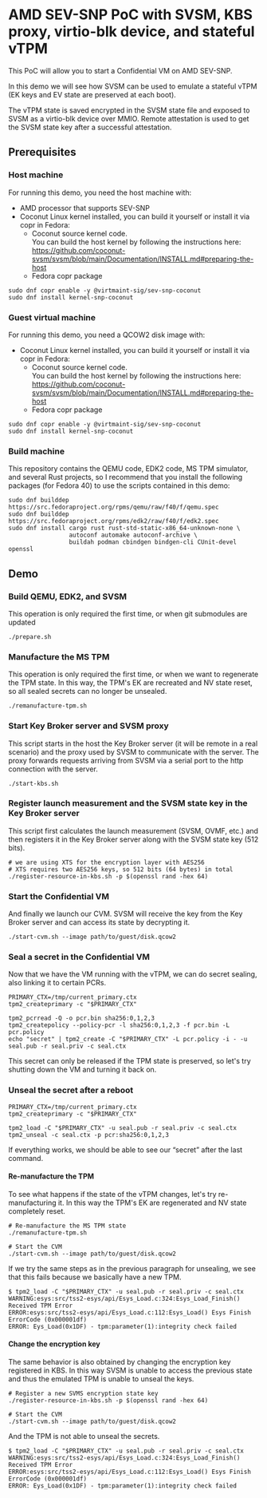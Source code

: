 # AMD SEV-SNP PoC with SVSM, KBS proxy, virtio-blk device, and stateful vTPM

This PoC will allow you to start a Confidential VM on AMD SEV-SNP.

In this demo we will see how SVSM can be used to emulate a stateful vTPM (EK keys
and EV state are preserved at each boot).

The vTPM state is saved encrypted in the SVSM state file and exposed to SVSM
as a virtio-blk device over MMIO.
Remote attestation is used to get the SVSM state key after a successful attestation.

## Prerequisites

### Host machine

For running this demo, you need the host machine with:
- AMD processor that supports SEV-SNP
- Coconut Linux kernel installed, you can build it yourself or install it
  via copr in Fedora:
  - Coconut source kernel code.  
    You can build the host kernel by following the instructions here:
    https://github.com/coconut-svsm/svsm/blob/main/Documentation/INSTALL.md#preparing-the-host
  - Fedora copr package  
```shell
sudo dnf copr enable -y @virtmaint-sig/sev-snp-coconut
sudo dnf install kernel-snp-coconut
```

### Guest virtual machine

For running this demo, you need a QCOW2 disk image with:
- Coconut Linux kernel installed, you can build it yourself or install it
  via copr in Fedora:
  - Coconut source kernel code.  
    You can build the host kernel by following the instructions here:
    https://github.com/coconut-svsm/svsm/blob/main/Documentation/INSTALL.md#preparing-the-host
  - Fedora copr package  
```shell
sudo dnf copr enable -y @virtmaint-sig/sev-snp-coconut
sudo dnf install kernel-snp-coconut
```

### Build machine

This repository contains the QEMU code, EDK2 code, MS TPM simulator, and several
Rust projects, so I recommend that you install the following packages
(for Fedora 40) to use the scripts contained in this demo:

```
sudo dnf builddep https://src.fedoraproject.org/rpms/qemu/raw/f40/f/qemu.spec
sudo dnf builddep https://src.fedoraproject.org/rpms/edk2/raw/f40/f/edk2.spec
sudo dnf install cargo rust rust-std-static-x86_64-unknown-none \
                 autoconf automake autoconf-archive \
                 buildah podman cbindgen bindgen-cli CUnit-devel openssl
```

## Demo

### Build QEMU, EDK2, and SVSM

This operation is only required the first time, or when git submodules are updated

```shell
./prepare.sh
```

### Manufacture the MS TPM

This operation is only required the first time, or when we want to regenerate
the TPM state.
In this way, the TPM's EK are recreated and NV state reset, so all sealed
secrets can no longer be unsealed.

```shell
./remanufacture-tpm.sh
```

### Start Key Broker server and SVSM proxy

This script starts in the host the Key Broker server (it will be remote in a
real scenario) and the proxy used by SVSM to communicate with the server.
The proxy forwards requests arriving from SVSM via a serial port to the http
connection with the server.

```shell
./start-kbs.sh
```

### Register launch measurement and the SVSM state key in the Key Broker server

This script first calculates the launch measurement (SVSM, OVMF, etc.) and then
registers it in the Key Broker server along with the SVSM state key (512 bits).

```shell
# we are using XTS for the encryption layer with AES256
# XTS requires two AES256 keys, so 512 bits (64 bytes) in total
./register-resource-in-kbs.sh -p $(openssl rand -hex 64)
```

### Start the Confidential VM

And finally we launch our CVM. SVSM will receive the key from the Key Broker
server and can access its state by decrypting it.

```shell
./start-cvm.sh --image path/to/guest/disk.qcow2
```

### Seal a secret in the Confidential VM
Now that we have the VM running with the vTPM, we can do secret sealing, also
linking it to certain PCRs.

```
PRIMARY_CTX=/tmp/current_primary.ctx
tpm2_createprimary -c "$PRIMARY_CTX"

tpm2_pcrread -Q -o pcr.bin sha256:0,1,2,3
tpm2_createpolicy --policy-pcr -l sha256:0,1,2,3 -f pcr.bin -L pcr.policy
echo "secret" | tpm2_create -C "$PRIMARY_CTX" -L pcr.policy -i - -u seal.pub -r seal.priv -c seal.ctx
```

This secret can only be released if the TPM state is preserved, so let's try
shutting down the VM and turning it back on.

### Unseal the secret after a reboot

```
PRIMARY_CTX=/tmp/current_primary.ctx
tpm2_createprimary -c "$PRIMARY_CTX"

tpm2_load -C "$PRIMARY_CTX" -u seal.pub -r seal.priv -c seal.ctx 
tpm2_unseal -c seal.ctx -p pcr:sha256:0,1,2,3
```

If everything works, we should be able to see our “secret” after the last
command.

#### Re-manufacture the TPM

To see what happens if the state of the vTPM changes, let's try
re-manufacturing it. In this way the TPM's EK are regenerated and NV state
completely reset.

```
# Re-manufacture the MS TPM state
./remanufacture-tpm.sh

# Start the CVM
./start-cvm.sh --image path/to/guest/disk.qcow2
```

If we try the same steps as in the previous paragraph for unsealing, we see
that this fails because we basically have a new TPM.

```
$ tpm2_load -C "$PRIMARY_CTX" -u seal.pub -r seal.priv -c seal.ctx
WARNING:esys:src/tss2-esys/api/Esys_Load.c:324:Esys_Load_Finish() Received TPM Error 
ERROR:esys:src/tss2-esys/api/Esys_Load.c:112:Esys_Load() Esys Finish ErrorCode (0x000001df) 
ERROR: Eys_Load(0x1DF) - tpm:parameter(1):integrity check failed
```

#### Change the encryption key

The same behavior is also obtained by changing the encryption key registered in KBS. In this way SVSM is unable to access the previous state and thus the emulated TPM is unable to unseal the keys.

```
# Register a new SVMS encryption state key
./register-resource-in-kbs.sh -p $(openssl rand -hex 64)

# Start the CVM
./start-cvm.sh --image path/to/guest/disk.qcow2
```

And the TPM is not able to unseal the secrets.

```
$ tpm2_load -C "$PRIMARY_CTX" -u seal.pub -r seal.priv -c seal.ctx
WARNING:esys:src/tss2-esys/api/Esys_Load.c:324:Esys_Load_Finish() Received TPM Error 
ERROR:esys:src/tss2-esys/api/Esys_Load.c:112:Esys_Load() Esys Finish ErrorCode (0x000001df) 
ERROR: Eys_Load(0x1DF) - tpm:parameter(1):integrity check failed
```

